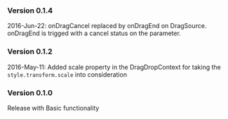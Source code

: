 ### Version 0.1.4
2016-Jun-22: onDragCancel replaced by onDragEnd on DragSource. onDragEnd is
             trigged with a cancel status on the parameter.

### Version 0.1.2
2016-May-11: Added scale property in the DragDropContext for taking the
             `style.transform.scale` into consideration


### Version 0.1.0
Release with Basic functionality
